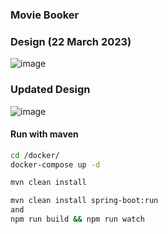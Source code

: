 ### Movie Booker

### Design (22 March 2023)
![image](https://user-images.githubusercontent.com/27693622/226953854-95fc8aff-9684-49f9-8891-2d7fa1126037.png)

### Updated Design
![image](https://user-images.githubusercontent.com/27693622/226958765-a7f662da-0418-4c15-ab27-8713d1caf92b.png)

#### Run with maven
```bash
cd /docker/
docker-compose up -d
```

```bash
mvn clean install
```

```bash
mvn clean install spring-boot:run
and
npm run build && npm run watch
```

